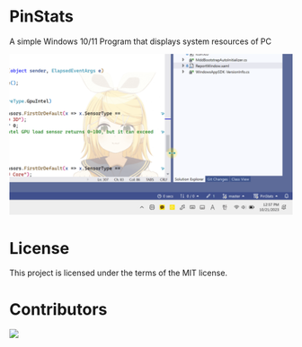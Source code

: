 # PinStats
A simple Windows 10/11 Program that displays system resources of PC

![showcase](https://raw.githubusercontent.com/airtaxi/PinStats/master/PinStatsShowcase.gif)

# License
This project is licensed under the terms of the MIT license.

# Contributors
<a href="https://github.com/airtaxi/PinStats/graphs/contributors">
  <img src="https://contrib.rocks/image?repo=airtaxi/PinStats" />
</a>
